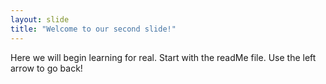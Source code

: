 ```yaml
---
layout: slide
title: "Welcome to our second slide!"
---
```

Here we will begin learning for real. Start with the readMe file.
Use the left arrow to go back!
